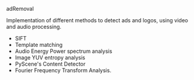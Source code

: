 adRemoval

Implementation of different methods to detect ads and logos, using video and audio processing.

- SIFT
- Template matching
- Audio Energy Power spectrum analysis
- Image YUV entropy analysis
- PyScene's Content Detector
- Fourier Frequency Transform Analysis.

